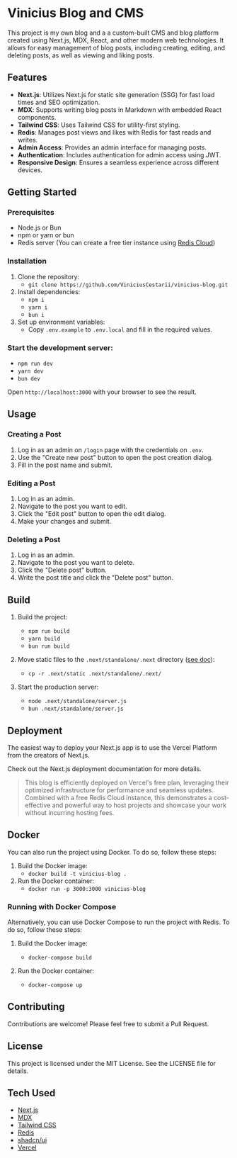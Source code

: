 # Vinicius Blog and CMS

This project is my own blog and a a custom-built CMS and blog platform created using Next.js, MDX, React, and other modern web technologies. It allows for easy management of blog posts, including creating, editing, and deleting posts, as well as viewing and liking posts.

## Features

- **Next.js**: Utilizes Next.js for static site generation (SSG) for fast load times and SEO optimization.
- **MDX**: Supports writing blog posts in Markdown with embedded React components.
- **Tailwind CSS**: Uses Tailwind CSS for utility-first styling.
- **Redis**: Manages post views and likes with Redis for fast reads and writes.
- **Admin Access**: Provides an admin interface for managing posts.
- **Authentication**: Includes authentication for admin access using JWT.
- **Responsive Design**: Ensures a seamless experience across different devices.

## Getting Started

### Prerequisites

- Node.js or Bun
- npm or yarn or bun
- Redis server (You can create a free tier instance using [Redis Cloud](https://redis.io/try-free/))

### Installation

1. Clone the repository:
   - `git clone https://github.com/ViniciusCestarii/vinicius-blog.git`
3. Install dependencies:
   - `npm i`
   - `yarn i`
   - `bun i`
5. Set up environment variables:
   - Copy `.env.example` to `.env.local` and fill in the required values.

### Start the development server:
- `npm run dev`
- `yarn dev`
- `bun dev`

Open `http://localhost:3000` with your browser to see the result.

## Usage

### Creating a Post

1. Log in as an admin on `/login` page with the credentials on `.env`.
2. Use the "Create new post" button to open the post creation dialog.
3. Fill in the post name and submit.

### Editing a Post

1. Log in as an admin.
2. Navigate to the post you want to edit.
3. Click the "Edit post" button to open the edit dialog.
4. Make your changes and submit.

### Deleting a Post

1. Log in as an admin.
2. Navigate to the post you want to delete.
3. Click the "Delete post" button.
4. Write the post title and click the "Delete post" button.

## Build

1. Build the project:
   - `npm run build`
   - `yarn build`
   - `bun run build`

2. Move static files to the `.next/standalone/.next` directory ([see doc](https://nextjs.org/docs/app/api-reference/config/next-config-js/output#automatically-copying-traced-files)):
   - `cp -r .next/static .next/standalone/.next/`

3. Start the production server:
   - `node .next/standalone/server.js`
   - `bun .next/standalone/server.js`

## Deployment

The easiest way to deploy your Next.js app is to use the Vercel Platform from the creators of Next.js.

Check out the Next.js deployment documentation for more details.

> This blog is efficiently deployed on Vercel's free plan, leveraging their optimized infrastructure for performance and seamless updates. Combined with a free Redis Cloud instance, this demonstrates a cost-effective and powerful way to host projects and showcase your work without incurring hosting fees.

## Docker

You can also run the project using Docker. To do so, follow these steps:

1. Build the Docker image:
   - `docker build -t vinicius-blog .`
2. Run the Docker container:
   - `docker run -p 3000:3000 vinicius-blog`

### Running with Docker Compose

Alternatively, you can use Docker Compose to run the project with Redis. To do so, follow these steps:

1. Build the Docker image:
   - `docker-compose build`

2. Run the Docker container:
   - `docker-compose up`

## Contributing

Contributions are welcome! Please feel free to submit a Pull Request.

## License

This project is licensed under the MIT License. See the LICENSE file for details.

## Tech Used

- [Next.js](https://nextjs.org/)
- [MDX](https://mdxjs.com/)
- [Tailwind CSS](https://tailwindcss.com/)
- [Redis](https://redis.io/)
- [shadcn/ui](https://ui.shadcn.com/)
- [Vercel](https://vercel.com/)
